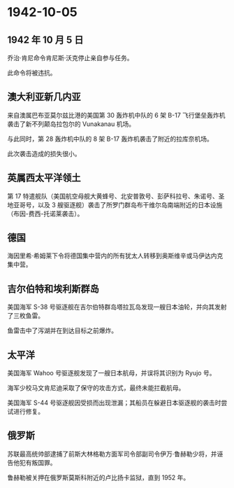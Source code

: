 # 1942-10-05

## 1942 年 10 月 5 日

乔治·肯尼命令肯尼斯·沃克停止亲自参与任务。

此命令将被违抗。

## 澳大利亚新几内亚

来自澳属巴布亚莫尔兹比港的美国第 30 轰炸机中队的 6 架 B-17
飞行堡垒轰炸机袭击了新不列颠岛拉包尔的 Vunakanau 机场。

与此同时，第 28 轰炸机中队的 8 架 B-17 轰炸机袭击了附近的拉库奈机场。

此次袭击造成的损失很小。

## 英属西太平洋领土

第 17
特遣舰队（美国航空母舰大黄蜂号、北安普敦号、彭萨科拉号、朱诺号、圣地亚哥号，以及
3
艘驱逐舰）袭击了所罗门群岛布干维尔岛南端附近的日本设施（布因-费西-托诺莱袭击）。

## 德国

海因里希·希姆莱下令将德国集中营内的所有犹太人转移到奥斯维辛或马伊达内克集中营。

## 吉尔伯特和埃利斯群岛

美国海军 S-38
号驱逐舰在吉尔伯特群岛塔拉瓦岛发现一艘日本油轮，并向其发射了三枚鱼雷。

鱼雷击中了泻湖并在到达目标之前爆炸。

## 太平洋

美国海军 Wahoo 号驱逐舰发现了一艘日本航母，并误将其识别为 Ryujo 号。

海军少校马文肯尼迪采取了保守的攻击方式，最终未能拦截航母。

美国海军 S-44
号驱逐舰因受损而出现泄漏；其船员在躲避日本驱逐舰的袭击时尝试进行修复。

## 俄罗斯

苏联最高统帅部逮捕了前斯大林格勒方面军司令部副司令伊万·鲁赫勒少将，并诬告他犯有叛国罪。

鲁赫勒被关押在俄罗斯莫斯科附近的卢比扬卡监狱，直到 1952 年。

